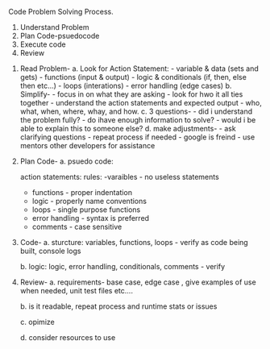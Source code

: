 Code Problem Solving Process.
1. Understand Problem
2. Plan Code-psuedocode
3. Execute code
4. Review

1) Read Problem-
	a. Look for Action Statement:
		- variable & data (sets and gets)
		- functions (input & output)
		- logic & conditionals (if, then, else then etc...)
		- loops (interations)
		- error handling (edge cases)
	b. Simplify-
		- focus in on what they are asking
		- look for hwo it all ties together
		- understand the action statements and expected output
		- who, what, when, where, whay, and how.
	c. 3 questions-
		- did i understand the problem fully?
		- do ihave enough information to solve?
		- would i be able to explain this to someone else?
	d. make adjustments-
		- ask clarifying questions
		- repeat process if needed
		- google is freind
		- use mentors other developers for assistance
2) Plan Code-
	a. psuedo code:

	action statements:                       rules:
	-varaibles                       - no useless statements
	- functions                     - proper indentation
	- logic                         - properly name conventions
	- loops                         - single purpose functions
	- error handling                - syntax is preferred
	- comments                      - case sensitive

3) Code- 
	a. sturcture: variables, functions, loops
		- verify as code being built, console logs

	b. logic: logic, error handling, conditionals, comments
		- verify

4) Review-
	a. requirements- base case, edge case , give examples of use when needed, unit test files etc....

	b. is it readable, repeat process and runtime stats or issues

	c. opimize 

	d. consider resources to use
